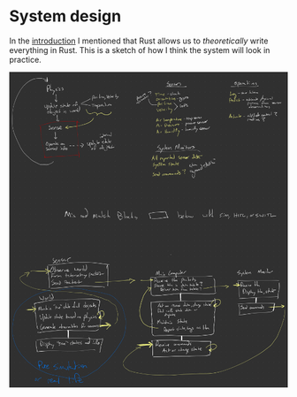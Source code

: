 # System design

In the [introduction](introduction.md) I mentioned that Rust allows us to
_theoretically_ write everything in Rust. This is a sketch of how I think the
system will look in practice.

![sketch](./_assets/IMG_0266.png)
